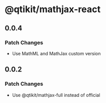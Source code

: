# @qtikit/mathjax-react

## 0.0.4

### Patch Changes

- Use MathML and MathJax custom version

## 0.0.2

### Patch Changes

- Use @qtikit/mathjax-full instead of official

